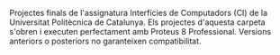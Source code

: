 Projectes finals de l'assignatura Interfícies de Computadors (CI) de la Universitat Politècnica de Catalunya.
Els projectes d'aquesta carpeta s'obren i executen perfectament amb Proteus 8 Professional. Versions anteriors o posteriors no garanteixen compatibilitat.
